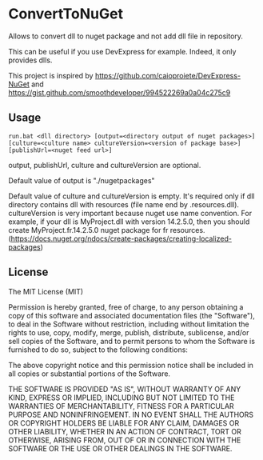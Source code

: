 # ConvertToNuGet

Allows to convert dll to nuget package and not add dll file in repository.

This can be useful if you use DevExpress for example. Indeed, it only provides dlls.

This project is inspired by https://github.com/caioproiete/DevExpress-NuGet and https://gist.github.com/smoothdeveloper/994522269a0a04c275c9

## Usage

```
run.bat <dll directory> [output=<directory output of nuget packages>] [culture=<culture name> cultureVersion=<version of package base>] [publishUrl=<nuget feed url>]
```

output, publishUrl, culture and cultureVersion are optional.

Default value of output is "./nugetpackages"

Default value of culture and cultureVersion is empty. It's required only if dll directory contains dll with resources (file name end by .resources.dll). cultureVersion is very important because nuget use name convention.
For example, if your dll is MyProject.dll with version 14.2.5.0, then you should create MyProject.fr.14.2.5.0 nuget package for fr resources. (https://docs.nuget.org/ndocs/create-packages/creating-localized-packages)


## License

The MIT License (MIT)

Permission is hereby granted, free of charge, to any person obtaining a copy of this software and associated documentation files (the "Software"), to deal in the Software without restriction, including without limitation the rights to use, copy, modify, merge, publish, distribute, sublicense, and/or sell copies of the Software, and to permit persons to whom the Software is furnished to do so, subject to the following conditions:

The above copyright notice and this permission notice shall be included in all copies or substantial portions of the Software.

THE SOFTWARE IS PROVIDED "AS IS", WITHOUT WARRANTY OF ANY KIND, EXPRESS OR IMPLIED, INCLUDING BUT NOT LIMITED TO THE WARRANTIES OF MERCHANTABILITY, FITNESS FOR A PARTICULAR PURPOSE AND NONINFRINGEMENT. IN NO EVENT SHALL THE AUTHORS OR COPYRIGHT HOLDERS BE LIABLE FOR ANY CLAIM, DAMAGES OR OTHER LIABILITY, WHETHER IN AN ACTION OF CONTRACT, TORT OR OTHERWISE, ARISING FROM, OUT OF OR IN CONNECTION WITH THE SOFTWARE OR THE USE OR OTHER DEALINGS IN THE SOFTWARE.
